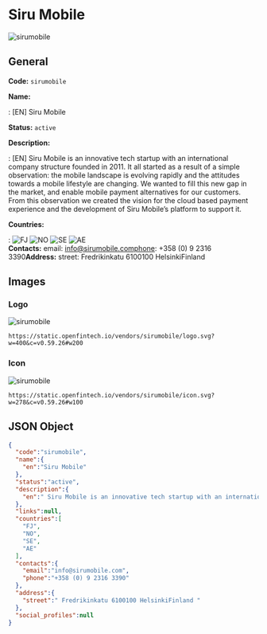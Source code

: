 
# Siru Mobile 
![sirumobile](https://static.openfintech.io/vendors/sirumobile/logo.svg?w=400&c=v0.59.26#w200)  

## General 
 
**Code:** `sirumobile` 
 
**Name:** 
 
:	[EN] Siru Mobile 
 
**Status:** `active` 
 
**Description:** 
 
: [EN]  Siru Mobile is an innovative tech startup with an international company structure founded in 2011. It all started as a result of a simple observation: the mobile landscape is evolving rapidly and the attitudes towards a mobile lifestyle are changing. We wanted to fill this new gap in the market, and enable mobile payment alternatives for our customers. From this observation we created the vision for the cloud based payment experience and the development of Siru Mobile’s platform to support it.  
 
 
**Countries:** 
 
:	![FJ](https://cdnjs.cloudflare.com/ajax/libs/flag-icon-css/3.3.0/flags/4x3/fj.svg#w24) 	![NO](https://cdnjs.cloudflare.com/ajax/libs/flag-icon-css/3.3.0/flags/4x3/no.svg#w24) 	![SE](https://cdnjs.cloudflare.com/ajax/libs/flag-icon-css/3.3.0/flags/4x3/se.svg#w24) 	![AE](https://cdnjs.cloudflare.com/ajax/libs/flag-icon-css/3.3.0/flags/4x3/ae.svg#w24)  
**Contacts:** 
email: info@sirumobile.comphone: +358 (0) 9 2316 3390**Address:** 
street:  Fredrikinkatu 6100100 HelsinkiFinland  

## Images 

### Logo 
 
![sirumobile](https://static.openfintech.io/vendors/sirumobile/logo.svg?w=400&c=v0.59.26#w200)  

```
https://static.openfintech.io/vendors/sirumobile/logo.svg?w=400&c=v0.59.26#w200
```  

### Icon 
 
![sirumobile](https://static.openfintech.io/vendors/sirumobile/icon.svg?w=278&c=v0.59.26#w100)  

```
https://static.openfintech.io/vendors/sirumobile/icon.svg?w=278&c=v0.59.26#w100
```  

## JSON Object 

```json
{
  "code":"sirumobile",
  "name":{
    "en":"Siru Mobile"
  },
  "status":"active",
  "description":{
    "en":" Siru Mobile is an innovative tech startup with an international company structure founded in 2011. It all started as a result of a simple observation: the mobile landscape is evolving rapidly and the attitudes towards a mobile lifestyle are changing. We wanted to fill this new gap in the market, and enable mobile payment alternatives for our customers. From this observation we created the vision for the cloud based payment experience and the development of Siru Mobile\u2019s platform to support it. "
  },
  "links":null,
  "countries":[
    "FJ",
    "NO",
    "SE",
    "AE"
  ],
  "contacts":{
    "email":"info@sirumobile.com",
    "phone":"+358 (0) 9 2316 3390"
  },
  "address":{
    "street":" Fredrikinkatu 6100100 HelsinkiFinland "
  },
  "social_profiles":null
}
```  
